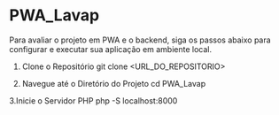 # PWA_Lavap

Para avaliar o projeto em PWA e o backend, siga os passos abaixo para configurar e executar sua aplicação em ambiente local.

1. Clone o Repositório
    git clone <URL_DO_REPOSITORIO>

2. Navegue até o Diretório do Projeto
    cd PWA_Lavap

3.Inicie o Servidor PHP
    php -S localhost:8000




